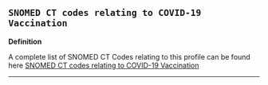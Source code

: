 ## `SNOMED CT codes relating to COVID-19 Vaccination`

<b>Definition</b><br>

A complete list of SNOMED CT Codes relating to this profile can be found here [SNOMED CT codes relating to COVID-19 Vaccination](https://nhsengland.kahootz.com/gf2.ti/f/762498/92769925.1/DOCX/-/COVID19_Vaccination_Codes_20210211_v1.7.docx)

---